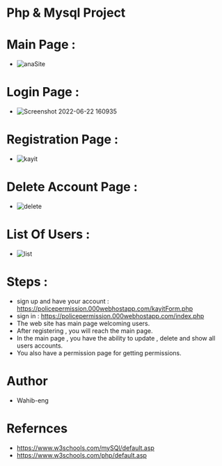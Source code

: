 # Php & Mysql Project 



# Main Page :

- ![anaSite](https://user-images.githubusercontent.com/75446834/175063717-a38f3e60-0e01-41da-a783-d08fbac98d95.png)


# Login Page : 

- ![Screenshot 2022-06-22 160935](https://user-images.githubusercontent.com/75446834/175064013-681fb931-7bf4-4cf4-b07d-49e0b638574c.png)

# Registration Page :

- ![kayit](https://user-images.githubusercontent.com/75446834/175064251-1547d752-0dab-4cc9-9398-e2321b1bc5d0.png)

# Delete Account Page :
- ![delete](https://user-images.githubusercontent.com/75446834/175064489-3fd1de15-e628-410c-9976-2fa7bb1584b8.png)


# List Of Users :
- ![list](https://user-images.githubusercontent.com/75446834/175064684-8a1660b5-69b5-45cd-99ff-4d84e9b5c668.png)


# Steps : 
- sign up and have your account : https://policepermission.000webhostapp.com/kayitForm.php
- sign in : https://policepermission.000webhostapp.com/index.php
- The web site has main page welcoming users. 
- After registering , you will reach the main page. 
- In the main page , you have the ability to update , delete and show all users accounts. 
- You also have a permission page for getting permissions. 



# Author
- Wahib-eng 


# Refernces 

- https://www.w3schools.com/mySQl/default.asp 
- https://www.w3schools.com/php/default.asp


